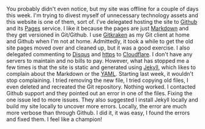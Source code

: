 
You probably didn't even notice, but my site was offline for a couple of days this week. I'm trying to divest myself of unnecessary technology assets and this website is one of them, sort of. I've delegated hosting the site to [Github](https://github.com/) and its [Pages](https://pages.github.com/) service. I like it because the pages are just [Markdown](/markdown.html) and they get versioned in Git/Github. I use [Gitkraken](https://www.gitkraken.com/) as my Git client at home and Github when I'm not at home. Admittedly, it took a while to get the old site pages moved over and cleaned up, but it was a good exercise. I also delegated commenting to [Disqus](https://disqus.com/) and [https](https://en.wikipedia.org/wiki/HTTPS) to [Cloudflare](https://www.cloudflare.com/). I don't have any servers to maintain and no bills to pay.
However, what has stopped me a few times is that the site is static and generated using [Jekyll](https://jekyllrb.com/), which likes to complain about the Markdown or the [YAML](http://www.yaml.org/start.html). Starting last week, it wouldn't stop complaining. I tried removing the new file, I tried copying old files, I even deleted and recreated the Git repository. Nothing worked.
I contacted Github support and they pointed out an error in one of the files. Fixing the one issue led to more issues. They also suggested I install Jekyll locally and build my site locally to uncover more errors. Locally, the error are much more verbose than through Github. I did it, it was easy, I found the errors and fixed them. I feel like a champion!

